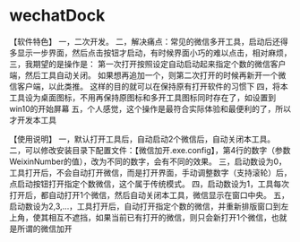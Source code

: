 # wechatDock
【软件特色】
一，二次开发。
二，解决痛点：常见的微信多开工具，启动后还得多显示一步界面，然后点击按钮才启动，有时候界面小巧的难以点击，相对麻烦，
三，我期望的是操作是：
第一次打开按照设定自动启动起来指定个数的微信客户端，然后工具自动关闭。
如果想再追加一个，则第二次打开的时候再新开一个微信客户端，以此类推。
这样的目的就可以在保持原有打开软件的习惯下
四，将本工具设为桌面图标，不用再保持原图标和多开工具图标同时存在了，如设置到win10的开始屏幕
五，个人感觉，这个操作是最符合实际体验和最便利的了，所以才开发本工具


【使用说明】
一，默认打开工具后，自动启动2个微信后，自动关闭本工具。
二，可以修改安装目录下配置文件：【微信加开.exe.config】，第4行的数字（参数WeixinNumber的值），改为不同的数字，会有不同的效果。
三，启动数设为0，工具打开后，不会自动打开微信，而是打开界面，手动调整数字（支持滚轮）后，点启动按钮打开指定个数微信，这个属于传统模式。
四，启动数设为1，工具每次打开后，都自动打开1个微信，然后自动关闭本工具，微信显示在窗口中央。
五，启动数设为2,3,...，工具打开后，自动打开指定个数的微信，并重新排版窗口到左上角，使其相互不遮挡，如果当前已有打开的微信，则只会新打开1个微信，也就是所谓的微信加开